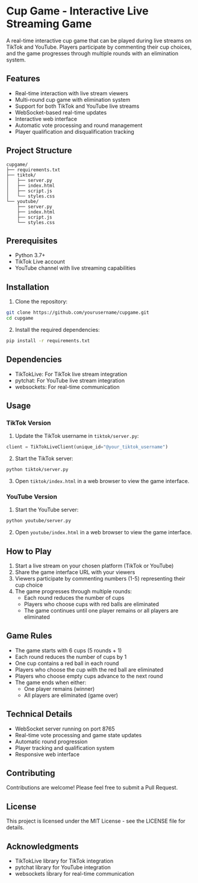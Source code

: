 # Cup Game - Interactive Live Streaming Game

A real-time interactive cup game that can be played during live streams on TikTok and YouTube. Players participate by commenting their cup choices, and the game progresses through multiple rounds with an elimination system.

## Features

- Real-time interaction with live stream viewers
- Multi-round cup game with elimination system
- Support for both TikTok and YouTube live streams
- WebSocket-based real-time updates
- Interactive web interface
- Automatic vote processing and round management
- Player qualification and disqualification tracking

## Project Structure

```
cupgame/
├── requirements.txt
├── tiktok/
│   ├── server.py
│   ├── index.html
│   ├── script.js
│   └── styles.css
└── youtube/
    ├── server.py
    ├── index.html
    ├── script.js
    └── styles.css
```

## Prerequisites

- Python 3.7+
- TikTok Live account
- YouTube channel with live streaming capabilities

## Installation

1. Clone the repository:
```bash
git clone https://github.com/yourusername/cupgame.git
cd cupgame
```

2. Install the required dependencies:
```bash
pip install -r requirements.txt
```

## Dependencies

- TikTokLive: For TikTok live stream integration
- pytchat: For YouTube live stream integration
- websockets: For real-time communication

## Usage

### TikTok Version

1. Update the TikTok username in `tiktok/server.py`:
```python
client = TikTokLiveClient(unique_id="@your_tiktok_username")
```

2. Start the TikTok server:
```bash
python tiktok/server.py
```

3. Open `tiktok/index.html` in a web browser to view the game interface.

### YouTube Version

1. Start the YouTube server:
```bash
python youtube/server.py
```

2. Open `youtube/index.html` in a web browser to view the game interface.

## How to Play

1. Start a live stream on your chosen platform (TikTok or YouTube)
2. Share the game interface URL with your viewers
3. Viewers participate by commenting numbers (1-5) representing their cup choice
4. The game progresses through multiple rounds:
   - Each round reduces the number of cups
   - Players who choose cups with red balls are eliminated
   - The game continues until one player remains or all players are eliminated

## Game Rules

- The game starts with 6 cups (5 rounds + 1)
- Each round reduces the number of cups by 1
- One cup contains a red ball in each round
- Players who choose the cup with the red ball are eliminated
- Players who choose empty cups advance to the next round
- The game ends when either:
  - One player remains (winner)
  - All players are eliminated (game over)

## Technical Details

- WebSocket server running on port 8765
- Real-time vote processing and game state updates
- Automatic round progression
- Player tracking and qualification system
- Responsive web interface

## Contributing

Contributions are welcome! Please feel free to submit a Pull Request.

## License

This project is licensed under the MIT License - see the LICENSE file for details.

## Acknowledgments

- TikTokLive library for TikTok integration
- pytchat library for YouTube integration
- websockets library for real-time communication 